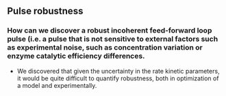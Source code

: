 ## Pulse robustness
### How can we discover a robust incoherent feed-forward loop pulse (i.e. a pulse that is not sensitive to external factors such as experimental noise, such as concentration variation or enzyme catalytic efficiency differences.
* We discovered that given the uncertainty in the rate kinetic parameters, it would be quite difficult to quantify robustness, both in optimization of a model and experimentally. 
